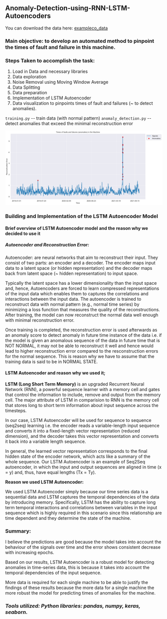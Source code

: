 [//]: # (Image References)

[image3]: ./anomaly.png "anomalies"


## Anomaly-Detection-using-RNN-LSTM-Autoencoders

You can download the data here: [exampleco_data](https://drive.google.com/open?id=1b12u6rzkG1AxB6wLGl7IBVoaoSoZLHNR)

### Main objective: to develop an automated method to pinpoint the times of fault and failure in this machine.  


### Steps Taken to accomplish the task:

1. Load in Data and necessary libraries
2. Data exploration
3. Noise Removal using Moving Window Average
4. Data Splitting
5. Data preparation
6. Implementation of LSTM Autoencoder
7. Data visualization to pinpoints times of fault and failures (~ to detect anomalies).

`training.py` -- train data (with normal pattern)
`anomaly_detection.py` -- detect anomalies that exceed the minimal reconstruction error


![anomalies][image3]



### Building and Implementation of the LSTM Autoencoder Model
#### Brief overview of LSTM Autoencoder model and the reason why we decided to use it
##### Autoencoder and Reconstruction Error:


Autoencoder: are neural networks that aim to reconstruct their input. They consist of two parts: an encoder and a decoder. The encoder maps input data to a latent space (or hidden representation) and the decoder maps back from latent space (~ hidden representation) to input space.

Typically the latent space has a lower dimensionality than the input space and, hence, Autoencoders are forced to learn compressed representations of the input data which enables them to captures the correlations and interactions between the input data.
The autoencoder is trained to reconstruct data with normal pattern (e.g., normal time series) by minimizing a loss function that measures the quality of the reconstructions. After training, the model can now reconstruct the normal data well enough with minimal reconstruction error.

Once training is completed, the reconstruction error is used afterwards as an anomaly score to detect anomaly in future time instance of the data i.e. if the model is given an anomalous sequence of the data in future time that is NOT NORMAL, it may not be able to reconstruct it well and hence would lead to higher reconstruction error compared to the resconstruction errors for the normal sequence. This is reason why we have to assume that the training data is said to be in NORMAL STATE.


#### LSTM Autoencoder and reason why we used it;


**LSTM (Long Short Term Memory)** is an upgraded Recurrent Neural Network (RNN), a powerful sequence learner with a memory cell and gates that control the information to include, remove and output from the memory cell. The major attribute of LSTM in comparision to RNN is the memory cell that stores long to short term information about input sequence across the timesteps.


In our case, LSTM Autoencoder will be used for sequence to sequence (seq2seq) learning i.e. the encoder reads a variable-length input sequence and converts it into a fixed-length vector representation (reduced dimension), and the decoder takes this vector representation and converts it back into a variable length sequence.


In general, the learned vector representation corresponds to the final hidden state of the encoder network, which acts like a summary of the whole sequence. Our LSTM Autoencoder is an example of Seq2Seq autoencoder, in which the input and output sequences are aligned in time (x = y) and, thus, have equal lengths (Tx = Ty).


**Reason we used LSTM Autoencoder:**


We used LSTM Autoencoder simply because our time series data is a sequential data and LSTM captures the temporal dependencies of the data by introducing memory.
Specifically, LSTM has the ability to capture long term temporal interactions and correlations between variables in the input sequence which is highly required in this scenario since this relationship are time dependent and they determine the state of the machine.





### Summary:

I believe the predictions are good because the model takes into account the behaviour of the signals over time and the error shows consistent decrease with increasing epochs.

Based on our results, LSTM Autoencoder is a robust model for detecting anomalies in time-series data, this is because it takes into account the temporal dependencies of the input sequence.

More data is required for each single machine to be able to justify the findings of these results because the more data for a single machine the more robust the model for predicting times of anomalies for the machine.



### ***Tools utilized: Python libraries: pandas, numpy, keras, seaborn.***
